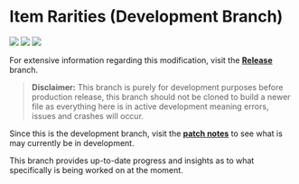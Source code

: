 # Item Rarities (Development Branch)
![](https://img.shields.io/github/downloads/Deaadman/ItemRarities/total.svg) ![](https://img.shields.io/github/downloads/Deaadman/ItemRarities/latest/total.svg)
[![](https://img.shields.io/github/v/release/Deaadman/ItemRarities)](https://github.com/Deaadman/ItemRarities/releases/latest)

For extensive information regarding this modification, visit the [**Release**](https://github.com/Deaadman/ItemRarities/tree/release) branch.

>**Disclaimer:** This branch is purely for development purposes before production release, this branch should not be cloned to build a newer file as everything here is in active development meaning errors, issues and crashes will occur.

Since this is the development branch, visit the [**patch notes**](https://github.com/Deaadman/ItemRarities/blob/release/Information/PatchNotes.md) to see what is may currently be in development.

This branch provides up-to-date progress and insights as to what specifically is being worked on at the moment.
